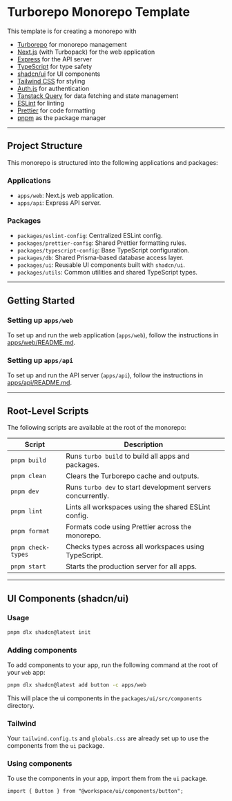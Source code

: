 # Turborepo Monorepo Template

This template is for creating a monorepo with

- [Turborepo](https://turborepo.com/) for monorepo management
- [Next.js](https://nextjs.org/) (with Turbopack) for the web application
- [Express](https://expressjs.com/) for the API server
- [TypeScript](https://www.typescriptlang.org/) for type safety
- [shadcn/ui](https://ui.shadcn.com/) for UI components
- [Tailwind CSS](https://tailwindcss.com/) for styling
- [Auth.js](https://authjs.dev/) for authentication
- [Tanstack Query](https://tanstack.com/query/latest) for data fetching and state management
- [ESLint](https://eslint.org/) for linting
- [Prettier](https://prettier.io/) for code formatting
- [pnpm](https://pnpm.io/) as the package manager

---

## Project Structure

This monorepo is structured into the following applications and packages:

### Applications

- `apps/web`: Next.js web application.
- `apps/api`: Express API server.

### Packages

- `packages/eslint-config`: Centralized ESLint config.
- `packages/prettier-config`: Shared Prettier formatting rules.
- `packages/typescript-config`: Base TypeScript configuration.
- `packages/db`: Shared Prisma-based database access layer.
- `packages/ui`: Reusable UI components built with `shadcn/ui`.
- `packages/utils`: Common utilities and shared TypeScript types.

---

## Getting Started

### Setting up `apps/web`

To set up and run the web application (`apps/web`), follow the instructions in [apps/web/README.md](apps/web/README.md).

### Setting up `apps/api`

To set up and run the API server (`apps/api`), follow the instructions in [apps/api/README.md](apps/api/README.md).

---

## Root-Level Scripts

The following scripts are available at the root of the monorepo:

| Script             | Description                                                 |
| ------------------ | ----------------------------------------------------------- |
| `pnpm build`       | Runs `turbo build` to build all apps and packages.          |
| `pnpm clean`       | Clears the Turborepo cache and outputs.                     |
| `pnpm dev`         | Runs `turbo dev` to start development servers concurrently. |
| `pnpm lint`        | Lints all workspaces using the shared ESLint config.        |
| `pnpm format`      | Formats code using Prettier across the monorepo.            |
| `pnpm check-types` | Checks types across all workspaces using TypeScript.        |
| `pnpm start`       | Starts the production server for all apps.                  |

---

## UI Components (shadcn/ui)

### Usage

```bash
pnpm dlx shadcn@latest init
```

### Adding components

To add components to your app, run the following command at the root of your `web` app:

```bash
pnpm dlx shadcn@latest add button -c apps/web
```

This will place the ui components in the `packages/ui/src/components` directory.

### Tailwind

Your `tailwind.config.ts` and `globals.css` are already set up to use the components from the `ui` package.

### Using components

To use the components in your app, import them from the `ui` package.

```tsx
import { Button } from "@workspace/ui/components/button";
```
